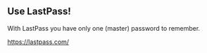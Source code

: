 Use LastPass!
-------------

With LastPass you have only one (master) password to remember.

https://lastpass.com/